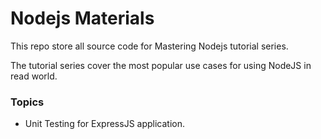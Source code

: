 # Nodejs Materials

This repo store all source code for Mastering Nodejs tutorial series.

The tutorial series cover the most popular use cases for using NodeJS in read world.

### Topics

- Unit Testing for ExpressJS application.
